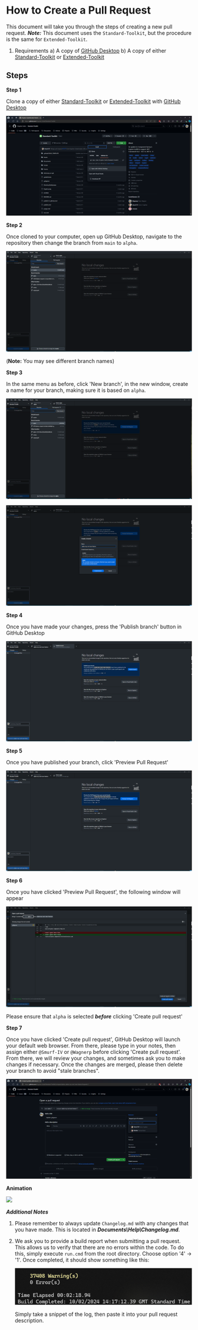# How to Create a Pull Request

This document will take you through the steps of creating a new pull request. ***Note:*** This document uses the `Standard-Toolkit`, but the procedure is the same for `Extended-Toolkit`.

1) Requirements
    a) A copy of [GitHub Desktop](https://desktop.github.com/)
    b) A copy of either [Standard-Toolkit](https://github.com/Krypton-Suite/Standard-Toolkit) or [Extended-Toolkit](https://github.com/Krypton-Suite/Extended-Toolkit)
    
 ## Steps
 
 **Step 1**
 
 Clone a copy of either [Standard-Toolkit](https://github.com/Krypton-Suite/Standard-Toolkit) or [Extended-Toolkit](https://github.com/Krypton-Suite/Extended-Toolkit) with [GitHub Desktop](https://desktop.github.com/)
 
![](Making%20a%20Pull%20Request/Step%201.png)
 
 **Step 2**
 
 Once cloned to your computer, open up GitHub Desktop, navigate to the repository then change the branch from `main` to `alpha`.
 
![](Making%20a%20Pull%20Request/Step%202.png)
 
 (**Note:** You may see different branch names)
 
 **Step 3**
 
 In the same menu as before, click 'New branch', in the new window, create a name for your branch, making sure it is based on `alpha`.
 
![](Making%20a%20Pull%20Request/Step%203a.png)

![](Making%20a%20Pull%20Request/Step%203b.png)
 
 **Step 4**
 
 Once you have made your changes, press the 'Publish branch' button in GitHub Desktop
 
![](Making%20a%20Pull%20Request/Step%204.png)
 
 **Step 5**
 
 Once you have published your branch, click 'Preview Pull Request'

![](Making%20a%20Pull%20Request/Step%205.png)

**Step 6**

Once you have clicked 'Preview Pull Request', the following window will appear

![](Making%20a%20Pull%20Request/Step%206.png)

Please ensure that `alpha` is selected ***before*** clicking 'Create pull request'

**Step 7**

Once you have clicked 'Create pull request', GitHub Desktop will launch your default web browser. From there, please type in your notes, then assign either `@Smurf-IV` or `@Wagnerp` before clicking 'Create pull request'. From there, we will review your changes, and sometimes ask you to make changes if necessary. Once the changes are merged, please then delete your branch to avoid "stale branches".

![](Making%20a%20Pull%20Request/Step%207.png)

**Animation**

![](https://github.com/Krypton-Suite/Standard-Toolkit-Online-Help/blob/master/Source/Help/DocFX/articles/Contributing/Making%20a%20Pull%20Request/Creating%20a%20pull%20request.gif?raw=true)

***Additional Notes***

1) Please remember to always update `Changelog.md` with any changes that you have made. This is located in ***Documents\Help\Changelog.md***.

2) We ask you to provide a build report when submitting a pull request. This allows us to verify that there are no errors within the code. To do this, simply execute `run.cmd` from the root directory. Choose option '4' -> '1'. Once completed, it should show something like this:
    
   ![](Making%20a%20Pull%20Request/Build%20Log%20Example.png)

   Simply take a snippet of the log, then paste it into your pull request description.
 